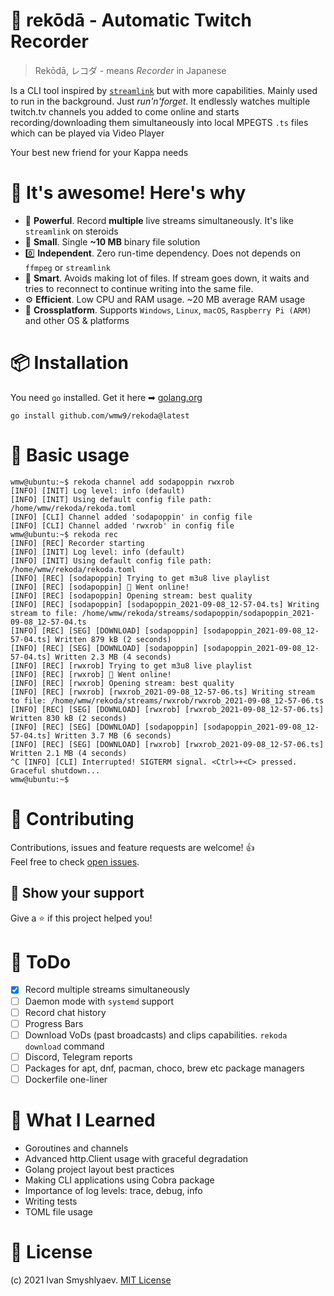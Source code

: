 # 📼 rekōdā - Automatic Twitch Recorder
 > Rekōdā, レコダ - means <i>Recorder</i> in Japanese

Is a CLI tool inspired by [```streamlink```](https://github.com/streamlink/streamlink) but with more capabilities. Mainly used to run in the background.
Just _run'n'forget_. It endlessly watches multiple twitch.tv channels you added to come online and starts recording/downloading them simultaneously into local MPEGTS ```.ts``` files which can be played via Video Player

Your best new friend for your Kappa needs

# 🤩 It's awesome!  Here's why
- 💪 **Powerful**. Record **multiple** live streams simultaneously. It's like ```streamlink``` on steroids
- 🤏 **Small**. Single **~10 MB** binary file solution
- 0️⃣  **Independent**. Zero run-time dependency. Does not depends on ```ffmpeg``` or ```streamlink```
- 🧠 **Smart**. Avoids making lot of files. If stream goes down, it waits and tries to reconnect to continue writing into the same file.
- ⚙ **Efficient**. Low CPU and RAM usage. ~20 MB average RAM usage
- 🚀 **Crossplatform**. Supports ```Windows```, ```Linux```, ```macOS```, ```Raspberry Pi (ARM)``` and other OS & platforms

# 📦 Installation
You need ```go``` installed. Get it here ➡ [golang.org](https://golang.org/)
```console
go install github.com/wmw9/rekoda@latest
```

# 🔬 Basic usage 
```console
wmw@ubuntu:~$ rekoda channel add sodapoppin rwxrob
[INFO] [INIT] Log level: info (default)
[INFO] [INIT] Using default config file path: /home/wmw/rekoda/rekoda.toml
[INFO] [CLI] Channel added 'sodapoppin' in config file
[INFO] [CLI] Channel added 'rwxrob' in config file
wmw@ubuntu:~$ rekoda rec
[INFO] [REC] Recorder starting
[INFO] [INIT] Log level: info (default)
[INFO] [INIT] Using default config file path: /home/wmw/rekoda/rekoda.toml
[INFO] [REC] [sodapoppin] Trying to get m3u8 live playlist
[INFO] [REC] [sodapoppin] 🤩 Went online!
[INFO] [REC] [sodapoppin] Opening stream: best quality
[INFO] [REC] [sodapoppin] [sodapoppin_2021-09-08_12-57-04.ts] Writing stream to file: /home/wmw/rekoda/streams/sodapoppin/sodapoppin_2021-09-08_12-57-04.ts
[INFO] [REC] [SEG] [DOWNLOAD] [sodapoppin] [sodapoppin_2021-09-08_12-57-04.ts] Written 879 kB (2 seconds)
[INFO] [REC] [SEG] [DOWNLOAD] [sodapoppin] [sodapoppin_2021-09-08_12-57-04.ts] Written 2.3 MB (4 seconds)
[INFO] [REC] [rwxrob] Trying to get m3u8 live playlist
[INFO] [REC] [rwxrob] 🤩 Went online!
[INFO] [REC] [rwxrob] Opening stream: best quality
[INFO] [REC] [rwxrob] [rwxrob_2021-09-08_12-57-06.ts] Writing stream to file: /home/wmw/rekoda/streams/rwxrob/rwxrob_2021-09-08_12-57-06.ts
[INFO] [REC] [SEG] [DOWNLOAD] [rwxrob] [rwxrob_2021-09-08_12-57-06.ts] Written 830 kB (2 seconds)
[INFO] [REC] [SEG] [DOWNLOAD] [sodapoppin] [sodapoppin_2021-09-08_12-57-04.ts] Written 3.7 MB (6 seconds)
[INFO] [REC] [SEG] [DOWNLOAD] [rwxrob] [rwxrob_2021-09-08_12-57-06.ts] Written 2.1 MB (4 seconds)
^C [INFO] [CLI] Interrupted! SIGTERM signal. <Ctrl>+<C> pressed. Graceful shutdown...
wmw@ubuntu:~$
```

# 🤝 Contributing
Contributions, issues and feature requests are welcome! 👍 <br>
Feel free to check [open issues](https://github.com/wmw9/rekoda/issues).

## 🌟 Show your support 
Give a ⭐️ if this project helped you!

# 📝 ToDo
- [x] Record multiple streams simultaneously
- [ ] Daemon mode with  ```systemd``` support
- [ ] Record chat history
- [ ] Progress Bars
- [ ] Download VoDs (past broadcasts) and clips capabilities. ```rekoda download``` command
- [ ] Discord, Telegram reports
- [ ] Packages for apt, dnf, pacman, choco, brew etc package managers
- [ ] Dockerfile one-liner

# 🧠 What I Learned
- Goroutines and channels
- Advanced http.Client usage with graceful degradation
- Golang project layout best practices
- Making CLI applications using Cobra package
- Importance of log levels: trace, debug, info
- Writing tests
- TOML file usage

# 📑 License 
(c) 2021 Ivan Smyshlyaev. [MIT License](https://tldrlegal.com/license/mit-license)
